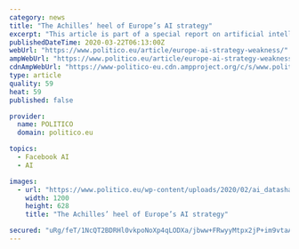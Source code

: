 ```yaml
---
category: news
title: "The Achilles’ heel of Europe’s AI strategy"
excerpt: "This article is part of a special report on artificial intelligence, The AI Issue. Europe's plan to ride a new wave of AI ... the Computer and Communications Industry Association (CCIA), a tech lobby whose members include Google and Facebook. \"When we talk about data sharing, we're not talking about essential data, because companies would ..."
publishedDateTime: 2020-03-22T06:13:00Z
webUrl: "https://www.politico.eu/article/europe-ai-strategy-weakness/"
ampWebUrl: "https://www.politico.eu/article/europe-ai-strategy-weakness/amp/"
cdnAmpWebUrl: "https://www-politico-eu.cdn.ampproject.org/c/s/www.politico.eu/article/europe-ai-strategy-weakness/amp/"
type: article
quality: 59
heat: 59
published: false

provider:
  name: POLITICO
  domain: politico.eu

topics:
  - Facebook AI
  - AI

images:
  - url: "https://www.politico.eu/wp-content/uploads/2020/02/ai_datasharing347x241-1-1200x628.jpg"
    width: 1200
    height: 628
    title: "The Achilles’ heel of Europe’s AI strategy"

secured: "uRg/feT/1NcQT2BDRHl0vkpoNoXp4qLODXa/jbww+FRwyyMtpx2jP+im9vtaA2kgWySbfeXRH1CUvWNaCybqAnsTTK2ZMfO+/HzYTJD85zKCucM7wcpy9ePL+/b/DA++1dqFwkKYcGsKIFQQccAFPJ4wIdMfZ8wmE30aizOglMsvYI3/MuiECklAhJ3yE9YSq4yqRlKHm9gix5oJv/vmigDdRFPUNubNEnt2Lyc36X42G9JakOZk4IJW+ICxTBeCnM0kKULIz00EVbaUzmfXaXabja+mJCzYCY/GA0ZLblBNQqNthX8h+gQBGdNWkZv+;qfNQhV3IoFtz3x+mvLcMyw=="
---
```


